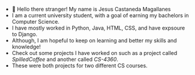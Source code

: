 - 👋 Hello there stranger! My name is Jesus Castaneda Magallanes
- I am a current university student, with a goal of earning my bachelors in Computer Science.
- I have mostly worked in Python, Java, HTML, CSS, and have expsoure to Django. 
- Although, I am hopeful to keep on learning and better my skills and knowledge!
- Check out some projects I have worked on such as a project called _SpilledCoffee_ and another called _CS-4360_.
- These were both projects for two different CS courses.


<!---
jcasta30/jcasta30 is a ✨ special ✨ repository because its `README.md` (this file) appears on your GitHub profile.
You can click the Preview link to take a look at your changes.
--->
